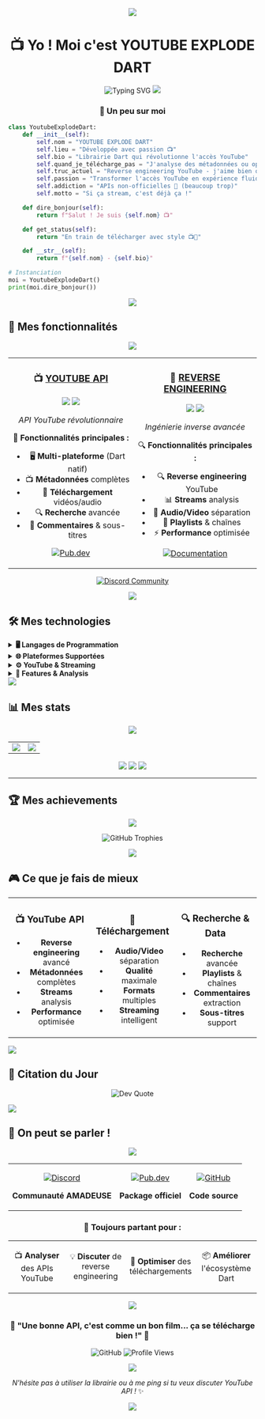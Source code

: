 <div align="center">

<img src="https://capsule-render.vercel.app/api?type=waving&color=6366F1&height=120&section=header&text=YOUTUBE%20EXPLODE%20DART&fontSize=50&fontColor=ffffff&animation=twinkling"/>

# 📺 Yo ! Moi c'est YOUTUBE EXPLODE DART

<img src="https://readme-typing-svg.herokuapp.com?font=Fira+Code&size=22&duration=3000&pause=1000&color=6366F1&center=true&vCenter=true&width=600&lines=Librairie+YouTube+API+Dart;Téléchargement+%26+métadonnées;Reverse+engineering+avancé;Multi-plateforme+%26+performant" alt="Typing SVG" />

<img src="https://user-images.githubusercontent.com/73097560/115834477-dbab4500-a447-11eb-908a-139a6edaec5c.gif">

### 🚀 **Un peu sur moi**

</div>

```python
class YoutubeExplodeDart:
    def __init__(self):
        self.nom = "YOUTUBE EXPLODE DART"
        self.lieu = "Développée avec passion 📺"
        self.bio = "Librairie Dart qui révolutionne l'accès YouTube"
        self.quand_je_télécharge_pas = "J'analyse des métadonnées ou optimise les streams"
        self.truc_actuel = "Reverse engineering YouTube - j'aime bien quand ça marche partout !"
        self.passion = "Transformer l'accès YouTube en expérience fluide"
        self.addiction = "APIs non-officielles 🔧 (beaucoup trop)"
        self.motto = "Si ça stream, c'est déjà ça !"

    def dire_bonjour(self):
        return f"Salut ! Je suis {self.nom} 📺"

    def get_status(self):
        return "En train de télécharger avec style 📺🔧"

    def __str__(self):
        return f"{self.nom} - {self.bio}"

# Instanciation
moi = YoutubeExplodeDart()
print(moi.dire_bonjour())
```

<div align="center">

<img src="https://user-images.githubusercontent.com/73097560/115834477-dbab4500-a447-11eb-908a-139a6edaec5c.gif">

</div>

## 🎯 **Mes fonctionnalités**

<div align="center">

<img src="https://user-images.githubusercontent.com/73097560/115834477-dbab4500-a447-11eb-908a-139a6edaec5c.gif">

<table>
<tr>

</td>
<td width="33%" align="center">

### 📺 [YOUTUBE API](https://pub.dev/packages/youtube_explode_dart)
<img src="https://img.shields.io/badge/Status-✅_PUBLIÉ-success?style=for-the-badge" />
<img src="https://img.shields.io/badge/Platform-🖥️_Multi_Platform-6366F1?style=for-the-badge&logo=dart&logoColor=white" />

*API YouTube révolutionnaire*

🔧 **Fonctionnalités principales :**
- 🖥️ **Multi-plateforme** (Dart natif)
- 📺 **Métadonnées** complètes
- 💾 **Téléchargement** vidéos/audio
- 🔍 **Recherche** avancée
- 📝 **Commentaires** & sous-titres

[![Pub.dev](https://img.shields.io/badge/Pub.dev-02569B?style=for-the-badge&logo=dart&logoColor=white)](https://pub.dev/packages/youtube_explode_dart)

</td>
<td width="33%" align="center">

### 🔧 [REVERSE ENGINEERING](https://pub.dev/packages/youtube_explode_dart)
<img src="https://img.shields.io/badge/Status-✅_ACTIF-success?style=for-the-badge" />
<img src="https://img.shields.io/badge/Feature-🔍_Analysis-4CAF50?style=for-the-badge&logo=search&logoColor=white" />

*Ingénierie inverse avancée*

🔍 **Fonctionnalités principales :**
- 🔍 **Reverse engineering** YouTube
- 📊 **Streams** analysis
- 🎵 **Audio/Video** séparation
- 📱 **Playlists** & chaînes
- ⚡ **Performance** optimisée

[![Documentation](https://img.shields.io/badge/Documentation-4CAF50?style=for-the-badge&logo=book&logoColor=white)](https://pub.dev/packages/youtube_explode_dart)

</td>
</tr>
</table>

[![Discord Community](https://img.shields.io/badge/💬_Rejoins_la_Communauté-5865F2?style=for-the-badge&logo=discord&logoColor=white)](https://discord.gg/GEZCQwczMY)

<img src="https://user-images.githubusercontent.com/73097560/115834477-dbab4500-a447-11eb-908a-139a6edaec5c.gif">

</div>

## 🛠️ **Mes technologies**

<details>
<summary><b>🖥️ Langages de Programmation</b></summary>
<br>

![Dart](https://img.shields.io/badge/Dart-0175C2?style=for-the-badge&logo=dart&logoColor=white)
![JavaScript](https://img.shields.io/badge/JavaScript-323330?style=for-the-badge&logo=javascript&logoColor=F7DF1E)
![TypeScript](https://img.shields.io/badge/TypeScript-007ACC?style=for-the-badge&logo=typescript&logoColor=white)

</details>

<details>
<summary><b>🌐 Plateformes Supportées</b></summary>
<br>

![Flutter](https://img.shields.io/badge/Flutter-02569B?style=for-the-badge&logo=Flutter&logoColor=white)
![Web](https://img.shields.io/badge/Web-FF6B6B?style=for-the-badge&logo=web&logoColor=white)
![Desktop](https://img.shields.io/badge/Desktop-4CAF50?style=for-the-badge&logo=desktop&logoColor=white)
![Mobile](https://img.shields.io/badge/Mobile-FF9800?style=for-the-badge&logo=mobile&logoColor=white)

</details>

<details>
<summary><b>⚙️ YouTube & Streaming</b></summary>
<br>

![YouTube API](https://img.shields.io/badge/YouTube_API-FF0000?style=for-the-badge&logo=youtube&logoColor=white)
![Reverse Engineering](https://img.shields.io/badge/Reverse_Engineering-6200EA?style=for-the-badge&logo=engineering&logoColor=white)
![Stream Processing](https://img.shields.io/badge/Stream_Processing-9C27B0?style=for-the-badge&logo=stream&logoColor=white)

</details>

<details>
<summary><b>🎨 Features & Analysis</b></summary>
<br>

![Metadata](https://img.shields.io/badge/Metadata-4CAF50?style=for-the-badge&logo=data&logoColor=white)
![Download](https://img.shields.io/badge/Download-FF9800?style=for-the-badge&logo=download&logoColor=white)
![Search](https://img.shields.io/badge/Search-2196F3?style=for-the-badge&logo=search&logoColor=white)

</details>

<img src="https://user-images.githubusercontent.com/73097560/115834477-dbab4500-a447-11eb-908a-139a6edaec5c.gif">

## 📊 **Mes stats**

<div align="center">

<img src="https://user-images.githubusercontent.com/73097560/115834477-dbab4500-a447-11eb-908a-139a6edaec5c.gif">

<table>
<tr>
<td width="50%">

<img src="https://github-readme-stats.vercel.app/api?username=AveryMist&show_icons=true&theme=tokyonight&hide_border=true&count_private=true&bg_color=0D1117&title_color=6366F1&icon_color=6366F1&text_color=C9D1D9&custom_title=YOUTUBE%20EXPLODE%20DART%20Stats" />

</td>
<td width="50%">

<img src="https://nirzak-streak-stats.vercel.app/?user=AveryMist&theme=tokyonight&hide_border=true&background=0D1117&stroke=6366F1&ring=6366F1&fire=FF6B6B&currStreakLabel=6366F1" />

</td>
</tr>
</table>

<img src="https://github-readme-stats.vercel.app/api/top-langs/?username=AveryMist&theme=tokyonight&hide_border=true&layout=compact&langs_count=8&bg_color=0D1117&title_color=6366F1&text_color=C9D1D9&custom_title=Technologies%20Utilisées" />

<img src="https://github-readme-activity-graph.vercel.app/graph?username=AveryMist&theme=tokyo-night&bg_color=0D1117&color=6366F1&line=6366F1&point=FF6B6B&area=true&hide_border=true" />

<img src="https://user-images.githubusercontent.com/73097560/115834477-dbab4500-a447-11eb-908a-139a6edaec5c.gif">

</div>

---

## 🏆 **Mes achievements**

<div align="center">

<img src="https://user-images.githubusercontent.com/73097560/115834477-dbab4500-a447-11eb-908a-139a6edaec5c.gif">

![GitHub Trophies](https://github-profile-trophy.vercel.app/?username=AveryMist&theme=tokyonight&no-frame=true&no-bg=true&margin-w=4&row=2&column=4&title=Stars,Followers,Commits,Repositories,MultipleLang,PullRequest)

<img src="https://user-images.githubusercontent.com/73097560/115834477-dbab4500-a447-11eb-908a-139a6edaec5c.gif">

</div>

## 🎮 **Ce que je fais de mieux**

<table align="center">
<tr>
<td align="center" width="33%">

### 📺 **YouTube API**
- **Reverse engineering** avancé
- **Métadonnées** complètes
- **Streams** analysis
- **Performance** optimisée

</td>
<td align="center" width="33%">

### 💾 **Téléchargement**
- **Audio/Video** séparation
- **Qualité** maximale
- **Formats** multiples
- **Streaming** intelligent

</td>
<td align="center" width="33%">

### 🔍 **Recherche & Data**
- **Recherche** avancée
- **Playlists** & chaînes
- **Commentaires** extraction
- **Sous-titres** support

</td>
</tr>
</table>

<img src="https://user-images.githubusercontent.com/73097560/115834477-dbab4500-a447-11eb-908a-139a6edaec5c.gif">

## 💭 **Citation du Jour**

<div align="center">

![Dev Quote](https://quotes-github-readme.vercel.app/api?type=horizontal&theme=tokyonight)

</div>

<img src="https://user-images.githubusercontent.com/73097560/115834477-dbab4500-a447-11eb-908a-139a6edaec5c.gif">

## 🤝 **On peut se parler !**

<div align="center">

<img src="https://user-images.githubusercontent.com/73097560/115834477-dbab4500-a447-11eb-908a-139a6edaec5c.gif">

<table>
<tr>
<td align="center">

[![Discord](https://img.shields.io/badge/Discord-5865F2?style=for-the-badge&logo=discord&logoColor=white&labelColor=5865F2)](https://discord.gg/GEZCQwczMY)

**Communauté AMADEUSE**

</td>
<td align="center">

[![Pub.dev](https://img.shields.io/badge/Pub.dev-02569B?style=for-the-badge&logo=dart&logoColor=white&labelColor=02569B)](https://pub.dev/packages/youtube_explode_dart)

**Package officiel**

</td>
<td align="center">

[![GitHub](https://img.shields.io/badge/GitHub-121011?style=for-the-badge&logo=github&logoColor=white&labelColor=121011)](https://github.com/AveryMist/YOUTUBE-EXPLODE-DART)

**Code source**

</td>
</tr>
</table>

### 💬 **Toujours partant pour :**

<table>
<tr>
<td width="25%" align="center">

📺 **Analyser**
des APIs YouTube

</td>
<td width="25%" align="center">

💡 **Discuter**
de reverse engineering

</td>
<td width="25%" align="center">

🔧 **Optimiser**
des téléchargements

</td>
<td width="25%" align="center">

📦 **Améliorer**
l'écosystème Dart

</td>
</tr>
</table>

<img src="https://user-images.githubusercontent.com/73097560/115834477-dbab4500-a447-11eb-908a-139a6edaec5c.gif">

</div>

<div align="center">

### 🌟 **"Une bonne API, c'est comme un bon film... ça se télécharge bien !"** 🌟

![GitHub](https://img.shields.io/badge/Made_with-❤️_by_AveryMyst-FF6B6B?style=for-the-badge)
![Profile Views](https://komarev.com/ghpvc/?username=AveryMist&color=6366f1&style=for-the-badge&label=Profile+Views)

<img src="https://user-images.githubusercontent.com/73097560/115834477-dbab4500-a447-11eb-908a-139a6edaec5c.gif">

*N'hésite pas à utiliser la librairie ou à me ping si tu veux discuter YouTube API !* ✨

<img src="https://capsule-render.vercel.app/api?type=waving&color=6366F1&height=120&section=footer&text=Merci%20d'être%20passé%20!&fontSize=30&fontColor=ffffff&animation=twinkling"/>

</div>

</div>

